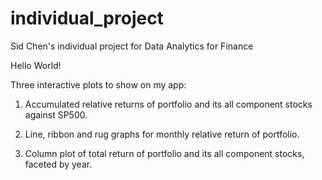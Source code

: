 # individual_project
Sid Chen's individual project for Data Analytics for Finance

Hello World!

Three interactive plots to show on my app:

1. Accumulated relative returns of portfolio and its all component stocks against SP500.

2. Line, ribbon and rug graphs for monthly relative return of portfolio.

3. Column plot of total return of portfolio and its all component stocks, faceted by year.